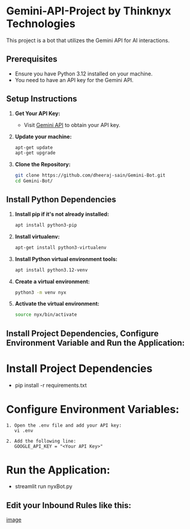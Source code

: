 # Gemini-API-Project by Thinknyx Technologies

This project is a bot that utilizes the Gemini API for AI interactions.

## Prerequisites

- Ensure you have Python 3.12 installed on your machine.
- You need to have an API key for the Gemini API.

## Setup Instructions

1. **Get Your API Key:**
   - Visit [Gemini API](https://ai.google.dev/gemini-api) to obtain your API key.

2. **Update your machine:**
   ```bash
   apt-get update
   apt-get upgrade

3. **Clone the Repository:**
   ```bash
   git clone https://github.com/dheeraj-sain/Gemini-Bot.git
   cd Gemini-Bot/

## Install Python Dependencies

1. **Install pip if it's not already installed:**
   ```bash
   apt install python3-pip

2. **Install virtualenv:**
   ```bash
   apt-get install python3-virtualenv
   
3. **Install Python virtual environment tools:**
   ```bash
   apt install python3.12-venv

4. **Create a virtual environment:**
   ```bash
   python3 -m venv nyx
   
5. **Activate the virtual environment:**
   ```bash
   source nyx/bin/activate

## Install Project Dependencies, Configure Environment Variable and Run the Application:
# Install Project Dependencies
   - pip install -r requirements.txt

# Configure Environment Variables:
    1. Open the .env file and add your API key:
       vi .env

    2. Add the following line:
       GOOGLE_API_KEY = "<Your API Key>"

# Run the Application:
  - streamlit run nyxBot.py

## Edit your Inbound Rules like this:
[image](https://github.com/user-attachments/assets/466f4839-d0d7-4aa3-b5f4-b71e56cc3b3a)

